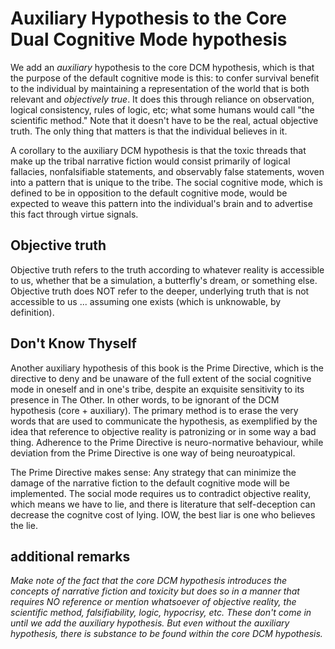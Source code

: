 Auxiliary Hypothesis to the Core Dual Cognitive Mode hypothesis
===

We add an *auxiliary* hypothesis to the core DCM hypothesis, which is that the purpose of the default cognitive mode is this: to confer survival benefit to the individual by maintaining a representation of the world that is both relevant and *objectively true*. It does this through reliance on observation, logical consistency, rules of logic, etc; what some humans would call "the scientific method." Note that it doesn't have to be the real, actual objective truth. The only thing that matters is that the individual believes in it.

A corollary to the auxiliary DCM hypothesis is that the toxic threads that make up the tribal narrative fiction would consist primarily of logical fallacies, nonfalsifiable statements, and observably false statements, woven into a pattern that is unique to the tribe. The social cognitive mode, which is defined to be in opposition to the default cognitive mode, would be expected to weave this pattern into the individual's brain and to advertise this fact through virtue signals.

## Objective truth

Objective truth refers to the truth according to whatever reality is accessible to us, whether that be a simulation, a butterfly's dream, or something else. Objective truth does NOT refer to the deeper, underlying truth that is not accessible to us ... assuming one exists (which is unknowable, by definition).

## Don't Know Thyself

Another auxiliary hypothesis of this book is the Prime Directive, which is the directive to deny and be unaware of the full extent of the social cognitive mode in oneself and in one's tribe, despite an exquisite sensitivity to its presence in The Other. In other words, to be ignorant of the DCM hypothesis (core + auxiliary). The primary method is to erase the very words that are used to communicate the hypothesis, as exemplified by the idea that reference to objective reality is patronizing or in some way a bad thing. Adherence to the Prime Directive is neuro-normative behaviour, while deviation from the Prime Directive is one way of being neuroatypical.

The Prime Directive makes sense: Any strategy that can minimize the damage of the narrative fiction to the default cognitive mode will be implemented. The social mode requires us to contradict objective reality, which means we have to lie, and there is literature that self-deception can decrease the cognitve cost of lying. IOW, the best liar is one who believes the lie.

## additional remarks

*Make note of the fact that the core DCM hypothesis introduces the concepts of narrative fiction and toxicity but does so in a manner that requires NO reference or mention whatsoever of objective reality, the scientific method, falsifiability, logic, hypocrisy, etc. These don't come in until we add the auxiliary hypothesis. But even without the auxiliary hypothesis, there is substance to be found within the core DCM hypothesis.*

